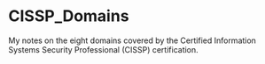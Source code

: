 # CISSP_Domains
My notes on the eight domains covered by the Certified Information Systems Security Professional (CISSP) certification.
